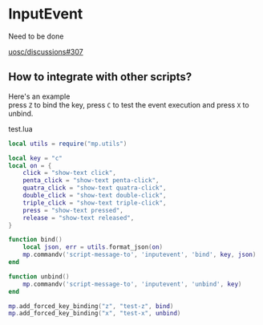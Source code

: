 # InputEvent

Need to be done

[uosc/discussions#307](https://github.com/tomasklaen/uosc/discussions/307)

## How to integrate with other scripts?

Here's an example  
press `Z` to bind the key, press `C` to test the event execution and press `X` to unbind.

test.lua

```lua
local utils = require("mp.utils")

local key = "c"
local on = {
    click = "show-text click",
    penta_click = "show-text penta-click",
    quatra_click = "show-text quatra-click",
    double_click = "show-text double-click",
    triple_click = "show-text triple-click",
    press = "show-text pressed",
    release = "show-text released",
}

function bind()
    local json, err = utils.format_json(on)
    mp.commandv('script-message-to', 'inputevent', 'bind', key, json)
end

function unbind()
    mp.commandv('script-message-to', 'inputevent', 'unbind', key)
end

mp.add_forced_key_binding("z", "test-z", bind)
mp.add_forced_key_binding("x", "test-x", unbind)
```
